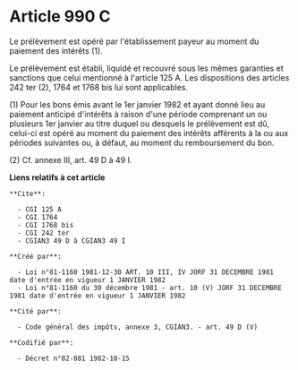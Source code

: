 # Article 990 C

Le prélèvement est opéré par l'établissement payeur au moment du paiement des intérêts (1).

Le prélèvement est établi, liquidé et recouvré sous les mêmes garanties et sanctions que celui mentionné à l'article 125 A.
Les dispositions des articles 242 ter (2), 1764 et 1768 bis lui sont applicables.

(1) Pour les bons émis avant le 1er janvier 1982 et ayant donné lieu au paiement anticipé d'intérêts à raison d'une période
comprenant un ou plusieurs 1er janvier au titre duquel ou desquels le prélèvement est dû, celui-ci est opéré au moment du
paiement des intérêts afférents à la ou aux périodes suivantes ou, à défaut, au moment du remboursement du bon.

(2) Cf. annexe III, art. 49 D à 49 I.

**Liens relatifs à cet article**

	**Cite**:

	  - CGI 125 A
	  - CGI 1764
	  - CGI 1768 bis
	  - CGI 242 ter
	  - CGIAN3 49 D à CGIAN3 49 I

	**Créé par**:

	  - Loi n°81-1160 1981-12-30 ART. 10 III, IV JORF 31 DECEMBRE 1981 date d'entrée en vigueur 1 JANVIER 1982
	  - Loi n°81-1160 du 30 décembre 1981 - art. 10 (V) JORF 31 DECEMBRE 1981 date d'entrée en vigueur 1 JANVIER 1982

	**Cité par**:

	  - Code général des impôts, annexe 3, CGIAN3. - art. 49 D (V)

	**Codifié par**:

	  - Décret n°82-881 1982-10-15
